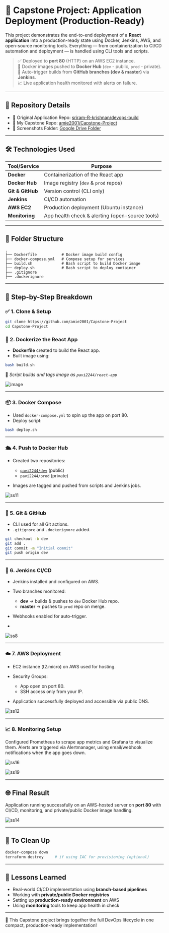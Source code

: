 # 🚀 Capstone Project: Application Deployment (Production-Ready)

This project demonstrates the end-to-end deployment of a **React application** into a production-ready state using Docker, Jenkins, AWS, and open-source monitoring tools. Everything — from containerization to CI/CD automation and deployment — is handled using CLI tools and scripts.

> ✅ Deployed to **port 80** (HTTP) on an AWS EC2 instance.  
> 🎯 Docker images pushed to **Docker Hub** (`dev` - public, `prod` - private).  
> 🔁 Auto-trigger builds from **GitHub branches (dev & master)** via **Jenkins**.  
> 📈 Live application health monitored with alerts on failure.

---

## 📂 Repository Details

- 🔗 Original Application Repo: [sriram-R-krishnan/devops-build](https://github.com/sriram-R-krishnan/devops-build)
- 🔗 My Capstone Repo: [amie2001/Capstone-Project](https://github.com/amie2001/Capstone-Project)
- 📸 Screenshots Folder: [Google Drive Folder](https://drive.google.com/drive/folders/1QW2kKFOZbEfRoiAokez2FD08JBPP92KV?usp=drive_link)

---

## 🛠️ Technologies Used

| Tool/Service    | Purpose                                  |
|-----------------|------------------------------------------|
| **Docker**      | Containerization of the React app        |
| **Docker Hub**  | Image registry (`dev` & `prod` repos)    |
| **Git & GitHub**| Version control (CLI only)               |
| **Jenkins**     | CI/CD automation                         |
| **AWS EC2**     | Production deployment (Ubuntu instance)  |
| **Monitoring**  | App health check & alerting (open-source tools) |

---

## 📁 Folder Structure

```
.
├── Dockerfile           # Docker image build config
├── docker-compose.yml   # Compose setup for services
├── build.sh             # Bash script to build Docker image
├── deploy.sh            # Bash script to deploy container
├── .gitignore
├── .dockerignore
```

---

## 🔧 Step-by-Step Breakdown

### ✅ 1. Clone & Setup

```bash
git clone https://github.com/amie2001/Capstone-Project 
cd Capstone-Project
```

### 🐳 2. Dockerize the React App

- **Dockerfile** created to build the React app.
- Built image using:

```bash
bash build.sh
```

📌 *Script builds and tags image as `pavi2244/react-app`*

![image](https://github.com/user-attachments/assets/3e71d255-b29f-4b67-a411-961060dfbf9d)


---

### 📦 3. Docker Compose

- Used `docker-compose.yml` to spin up the app on port 80.
- Deploy script:

```bash
bash deploy.sh
```

---

### 🛳 4. Push to Docker Hub

- Created two repositories:
  - [`pavi2244/dev`](https://hub.docker.com/repository/docker/pavi2244/dev) (public)
  - `pavi2244/prod` (private)

- Images are tagged and pushed from scripts and Jenkins jobs.

![ss11](https://github.com/user-attachments/assets/62aba363-81bb-4cba-99dd-0f11154ed337)


---

### 🔁 5. Git & GitHub

- CLI used for all Git actions.
- `.gitignore` and `.dockerignore` added.

```bash
git checkout -b dev
git add .
git commit -m "Initial commit"
git push origin dev
```

---

### 🤖 6. Jenkins CI/CD

- Jenkins installed and configured on AWS.
- Two branches monitored:
  - **dev** → builds & pushes to `dev` Docker Hub repo.
  - **master** → pushes to `prod` repo on merge.

- Webhooks enabled for auto-trigger.
- 
![ss8](https://github.com/user-attachments/assets/744f4e48-c1de-4578-8d06-516f1789b045)


---

### ☁️ 7. AWS Deployment

- EC2 instance (t2.micro) on AWS used for hosting.
- Security Groups:
  - App open on port 80.
  - SSH access only from your IP.

- Application successfully deployed and accessible via public DNS.

![ss12](https://github.com/user-attachments/assets/da37e82d-8506-4d50-8423-01e43cdc9863)


---

### 📈 8. Monitoring Setup

Configured Prometheus to scrape app metrics and Grafana to visualize them. 
Alerts are triggered via Alertmanager, using email/webhook notifications when the app goes down.

![ss16](https://github.com/user-attachments/assets/0815cd07-67b2-439a-8dfd-b5d751371946)


![ss19](https://github.com/user-attachments/assets/e07d7961-863e-4533-9e66-e116ee6e9c5a)



---

## 🌐 Final Result

Application running successfully on an AWS-hosted server on **port 80** with CI/CD, monitoring, and private/public Docker image handling.

![ss14](https://github.com/user-attachments/assets/a7ab5f27-9e4d-4dd4-ac09-bad4d2a2731e)




---

## 🧹 To Clean Up

```bash
docker-compose down
terraform destroy     # if using IAC for provisioning (optional)
```

---

## 🧠 Lessons Learned

- Real-world CI/CD implementation using **branch-based pipelines**
- Working with **private/public Docker registries**
- Setting up **production-ready environment** on AWS
- Using **monitoring** tools to keep app health in check

---

🚀 This Capstone project brings together the full DevOps lifecycle in one compact, production-ready implementation!

